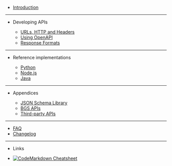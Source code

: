 - [Introduction](main-content/introduction)

---

- Developing APIs

  - [URLs, HTTP and Headers](main-content/urls-https-headers)
  - [Using OpenAPI](main-content/openapi)
  - [Response Formats](main-content/Response-format)

---

- Reference implementations

  - [Python](reference-implementations/python)
  - [Node.js](reference-implementations/node)
  - [Java](reference-implementations/java)

---

- Appendices

  - [JSON Schema Library](appendices/json-schema-library.md)
  - [BGS APIs](appendices/bgs-apis.md)
  - [Third-party APIs](appendices/third-party-apis.md)

---

- [FAQ](other/faq.md)
- [Changelog](other/changelog.md)

---

- Links

- [![Code](https://icongr.am/feather/code.svg?size=16&color=808080)Markdown Cheatsheet](https://jhildenbiddle.github.io/docsify-themeable/#/markdown)
<!-- - [![Github](https://icongram.jgog.in/simple/github.svg?color=808080&size=16)Gitlab Project](https://kwvmxgit.ad.nerc.ac.uk/apis/api-guidance-docs/blob/master/docs/introduction/README.md) -->
<!-- - [![NPM](https://icongram.jgog.in/simple/npm.svg?colored&size=16)Template Documentation](https://docsify.now.sh/) -->
<!-- - [![Twitter](https://icongram.jgog.in/simple/twitter.svg?colored&size=16)@jhildenbiddle](http://twitter.com/jhildenbiddle) -->